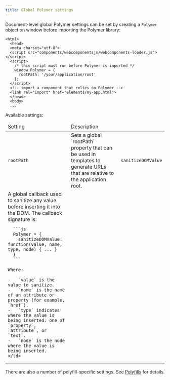 ```yaml
---
title: Global Polymer settings
---
```


Document-level global Polymer settings can be set
by creating a `Polymer` object on window before importing the Polymer
library:

```
<html>
  <head>
  <meta charset="utf-8">
  <script src="components/webcomponentsjs/webcomponents-loader.js"></script>
  <script>
    /* this script must run before Polymer is imported */
    window.Polymer = {
      rootPath: '/your/application/root'
    };
  </script>
  <!-- import a component that relies on Polymer -->
  <link rel="import" href="elements/my-app.html">
  </head>
  <body>
  ...
```

Available settings:

<table>
<thead>
<tr>
  <td>
    Setting
  </td>
  <td>
    Description
  </td>
</tr>
</thead>
<tbody>
  <tr>
    <td>
      <code>rootPath</code>
    </td>
    <td>
      Sets a global `rootPath` property that can be used in templates to generate URLs that
      are relative to the application root.
    </td>
    <td>
      <code>sanitizeDOMValue</code>
    </td>
    </tr>
    <tr>
    <td>
      A global callback used to sanitize any value before inserting it into the DOM.
      The callback signature is:

      ```js
      Polymer = {
        sanitizeDOMValue: function(value, name, type, node) { ... }
      }
      ```

    Where:

    -   `value` is the value to sanitize.
    -   `name` is the name of an attribute or property (for example, `href`).
    -   `type` indicates where the value is being inserted: one of `property`, `attribute`, or `text`.
    -   `node` is the node where the value is being inserted.
    </td>
  </tr>
</tbody>
</table>

There are also a number of polyfill-specific settings. See [Polyfills](polyfills#settings) for
details.